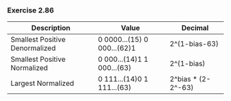 ### Exercise 2.86
| Description                          | Value                             | Decimal             |
| ------------------------------------ | --------------------------------- | ------------------- |
| Smallest Positive Denormalized       | 0 0000...(15) 0 000...(62)1       | 2^(1-bias-63)       |
| Smallest Positive Normalized         | 0 000...(14)1 1 000...(63)        | 2^(1-bias)          |
| Largest Normalized                   | 0 111...(14)0 1 111...(63)        | 2^bias * (2-2^-63)  |
